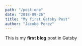 ```yaml
---
path: "/post-one"
date: "2018-09-26"
title: "My first Gatsby Post"
author: "Jacobo Perez"
---
```


This is my **first blog** post in Gatsby